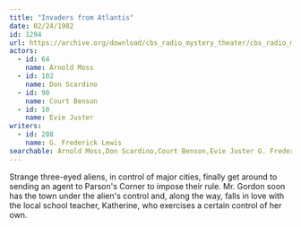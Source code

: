 ```yaml
---
title: "Invaders from Atlantis"
date: 02/24/1982
id: 1294
url: https://archive.org/download/cbs_radio_mystery_theater/cbs_radio_mystery_theater-1251-1300.zip/cbs_radio_mystery_theater-1251-1300%2Fcbsrmt_1294_invaders_from_atlantis.mp3
actors:  
  - id: 64
    name: Arnold Moss  
  - id: 102
    name: Don Scardino  
  - id: 90
    name: Court Benson  
  - id: 10
    name: Evie Juster
writers:  
  - id: 288
    name: G. Frederick Lewis
searchable: Arnold Moss,Don Scardino,Court Benson,Evie Juster G. Frederick Lewis
---
```

Strange three-eyed aliens, in control of major cities, finally get around to sending an agent to Parson's Corner to impose their rule. Mr. Gordon soon has the town under the alien's control and, along the way, falls in love with the local school teacher, Katherine, who exercises a certain control of her own.